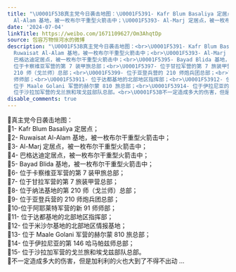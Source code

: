 ```yaml
---
title: "\U0001F53B真主党今日袭击地图：\U0001F5391- Kafr Blum Basaliya 定居点；\U0001F5392- Ruwaisat
  Al-Alam 基地，被一枚布尔干重型火箭击中；\U0001F5393- Al-Marj 定居点，被一枚布尔干..."
date: '2024-07-04'
linkTitle: https://weibo.com/1671109627/Om3AhqtDp
source: 包容万物恒河水的微博
description: "\U0001F53B真主党今日袭击地图：<br>\U0001F5391- Kafr Blum Basaliya 定居点；<br>\U0001F5392-
  Ruwaisat Al-Alam 基地，被一枚布尔干重型火箭击中；<br>\U0001F5393- Al-Marj 定居点，被一枚布尔干重型火箭击中；<br>\U0001F5394-
  巴格达迪定居点，被一枚布尔干重型火箭击中；<br>\U0001F5395- Bayad Blida 基地，被一枚布尔干重型火箭击中；<br>\U0001F5396-
  位于卡察维亚军营的第 7 装甲旅总部；<br>\U0001F5397- 位于甘拉军营的第 7 旅装甲营总部；<br>\U0001F5398- 位于纳法基地的第
  210 师（戈兰师）总部；<br>\U0001F5399- 位于亚登兵营的 210 师炮兵团总部；<br>\U0001F53910-位于阿耶莱特军营的新 91
  师师部；<br>\U0001F53911- 位于达都基地的北部地区指挥部；<br>\U0001F53912- 位于米沙尔基地的北部地区情报基地；<br>\U0001F53913-
  位于 Maale Golani 军营的赫尔蒙 810 旅总部；<br>\U0001F53914- 位于伊拉尼亚的第 146 哈马帕兹师总部；<br>\U0001F53915-
  位于沙拉加军营的戈兰旅和埃戈兹部队总部。<br>\U0001F53B不一定造成多大的伤害，但是加利利的火也大到了不得不出动 ..."
disable_comments: true
---
```

🔻真主党今日袭击地图：<br>🔹1- Kafr Blum Basaliya 定居点；<br>🔹2- Ruwaisat Al-Alam 基地，被一枚布尔干重型火箭击中；<br>🔹3- Al-Marj 定居点，被一枚布尔干重型火箭击中；<br>🔹4- 巴格达迪定居点，被一枚布尔干重型火箭击中；<br>🔹5- Bayad Blida 基地，被一枚布尔干重型火箭击中；<br>🔹6- 位于卡察维亚军营的第 7 装甲旅总部；<br>🔹7- 位于甘拉军营的第 7 旅装甲营总部；<br>🔹8- 位于纳法基地的第 210 师（戈兰师）总部；<br>🔹9- 位于亚登兵营的 210 师炮兵团总部；<br>🔹10-位于阿耶莱特军营的新 91 师师部；<br>🔹11- 位于达都基地的北部地区指挥部；<br>🔹12- 位于米沙尔基地的北部地区情报基地；<br>🔹13- 位于 Maale Golani 军营的赫尔蒙 810 旅总部；<br>🔹14- 位于伊拉尼亚的第 146 哈马帕兹师总部；<br>🔹15- 位于沙拉加军营的戈兰旅和埃戈兹部队总部。<br>🔻不一定造成多大的伤害，但是加利利的火也大到了不得不出动 ...